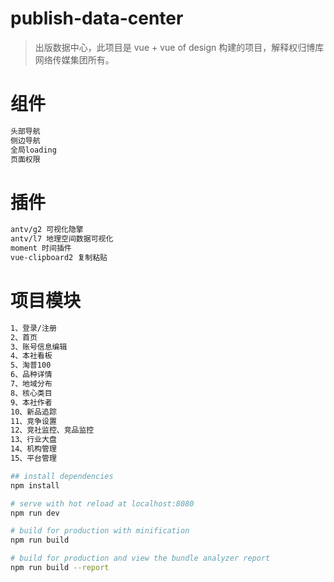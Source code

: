 # publish-data-center

>出版数据中心，此项目是 vue + vue of design 构建的项目，解释权归博库网络传媒集团所有。

# 组件

``` bash
头部导航
侧边导航
全局loading
页面权限

```
# 插件
``` bash
antv/g2 可视化隐擎
antv/l7 地理空间数据可视化
moment 时间插件
vue-clipboard2 复制粘贴
```
# 项目模块
``` bash
1、登录/注册
2、首页
3、账号信息编辑
4、本社看板
5、淘普100
6、品种详情
7、地域分布
8、核心类目
9、本社作者
10、新品追踪
11、竞争设置
12、竞社监控、竞品监控
13、行业大盘
14、机构管理
15、平台管理

## install dependencies
npm install

# serve with hot reload at localhost:8080
npm run dev

# build for production with minification
npm run build

# build for production and view the bundle analyzer report
npm run build --report
```

